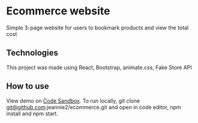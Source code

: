 # Ecommerce website

Simple 3-page website for users to bookmark products and view the total cost

## Technologies

This project was made using React, Bootstrap, animate.css, Fake Store API

## How to use

View demo on [Code Sandbox](https://90fvpe-5000.csb.app/). To run locally, git clone git@github.com:jeannie2/ecommerce.git and open in code editor, npm install and npm start.
